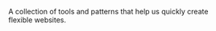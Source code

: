 <p class="u-margin-top  /  u-font-style-italic  /  u-text-align-center">
  A collection of tools and patterns that help us quickly create flexible websites.
</p>
